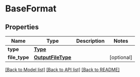 # BaseFormat

## Properties
Name | Type | Description | Notes
------------ | ------------- | ------------- | -------------
**type** | [**Type**](Type.md) |  | 
**file_type** | [**OutputFileType**](OutputFileType.md) |  | [optional] 

[[Back to Model list]](../README.md#documentation-for-models) [[Back to API list]](../README.md#documentation-for-api-endpoints) [[Back to README]](../README.md)

